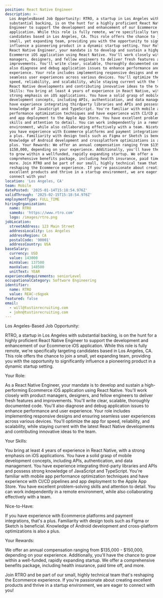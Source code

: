 ```yaml
---
position: React Native Engineer
description: >-
  Los AngelesBased Job Opportunity: RTRO, a startup in Los Angeles with
  substantial backing, is on the hunt for a highly proficient React Native
  Engineer to support the development and enhancement of our Ecommerce iOS
  application. While this role is fully remote, we're specifically targeting
  candidates based in Los Angeles, CA. This role offers the chance to join a
  small, yet expanding team, providing you with the opportunity to significantly
  influence a pioneering product in a dynamic startup setting. Your Role: As a
  React Native Engineer, your mandate is to develop and sustain a highperforming
  Ecommerce iOS application using React Native. You'll work closely with product
  managers, designers, and fellow engineers to deliver fresh features and
  improvements. You'll write clear, scalable, thoroughly documented code. You'll
  also diagnose and debug application issues to enhance performance and user
  experience. Your role includes implementing responsive designs and ensuring
  seamless user experiences across various devices. You'll optimize the app for
  speed, reliability, and scalability, while staying current with the latest
  React Native developments and contributing innovative ideas to the team. Your
  Skills: You bring at least 4 years of experience in React Native, with a
  strong emphasis on iOS applications. You have a solid grasp of mobile
  development concepts, including APIs, authentication, and data management. You
  have experience integrating thirdparty libraries and APIs and possess strong
  knowledge of JavaScript and TypeScript. You're familiar with mobile app
  performance optimization techniques and have experience with CI/CD pipelines
  and app deployment to the Apple App Store. You have excellent problemsolving
  skills and attention to detail. You can work independently in a remote
  environment, while also collaborating effectively with a team. NicetoHave: If
  you have experience with Ecommerce platforms and payment integrations, that's
  a plus. Familiarity with design tools such as Figma or Sketch is beneficial.
  Knowledge of Android development and crossplatform optimizations is also a
  plus. Your Rewards: We offer an annual compensation ranging from $135,000 
  $150,000, depending on your experience. Additionally, you'll have the chance
  to grow within a wellfunded, rapidly expanding startup. We offer a
  comprehensive benefits package, including health insurance, paid time off, and
  more. Join RTRO and be part of our small, highly technical team that's
  reshaping the Ecommerce experience. If you're passionate about creating
  excellent products and thrive in a startup environment, we are eager to
  connect with you!
location: 'Los Angeles, CA'
team: Mobile
datePosted: '2025-01-14T15:18:54.976Z'
validThrough: '2025-02-15T15:18:54.976Z'
employmentType: FULL_TIME
hiringOrganization:
  name: RTRO
  sameAs: 'https://www.rtro.com'
  logo: /images/rtro.png
jobLocation:
  streetAddress: 123 Main Street
  addressLocality: Los Angeles
  addressRegion: CA
  postalCode: '90001'
  addressCountry: USA
baseSalary:
  currency: USD
  value: 143000
  minValue: 137500
  maxValue: 148500
  unitText: YEAR
experienceRequirements: seniorLevel
occupationalCategory: Software Engineering
identifier:
  name: RTRO
  value: REAC-c6qpok
featured: false
email:
  - will@tustinrecruiting.com
  - john@tustinrecruiting.com
---
```




Los Angeles-Based Job Opportunity:

RTRO, a startup in Los Angeles with substantial backing, is on the hunt for a highly proficient React Native Engineer to support the development and enhancement of our Ecommerce iOS application. While this role is fully remote, we're specifically targeting candidates based in Los Angeles, CA. This role offers the chance to join a small, yet expanding team, providing you with the opportunity to significantly influence a pioneering product in a dynamic startup setting.

Your Role:

As a React Native Engineer, your mandate is to develop and sustain a high-performing Ecommerce iOS application using React Native. You'll work closely with product managers, designers, and fellow engineers to deliver fresh features and improvements. You'll write clear, scalable, thoroughly documented code. You'll also diagnose and debug application issues to enhance performance and user experience. Your role includes implementing responsive designs and ensuring seamless user experiences across various devices. You'll optimize the app for speed, reliability, and scalability, while staying current with the latest React Native developments and contributing innovative ideas to the team.

Your Skills:

You bring at least 4 years of experience in React Native, with a strong emphasis on iOS applications. You have a solid grasp of mobile development concepts, including APIs, authentication, and data management. You have experience integrating third-party libraries and APIs and possess strong knowledge of JavaScript and TypeScript. You're familiar with mobile app performance optimization techniques and have experience with CI/CD pipelines and app deployment to the Apple App Store. You have excellent problem-solving skills and attention to detail. You can work independently in a remote environment, while also collaborating effectively with a team.

Nice-to-Have:

If you have experience with Ecommerce platforms and payment integrations, that's a plus. Familiarity with design tools such as Figma or Sketch is beneficial. Knowledge of Android development and cross-platform optimizations is also a plus.

Your Rewards:

We offer an annual compensation ranging from $135,000 - $150,000, depending on your experience. Additionally, you'll have the chance to grow within a well-funded, rapidly expanding startup. We offer a comprehensive benefits package, including health insurance, paid time off, and more.

Join RTRO and be part of our small, highly technical team that's reshaping the Ecommerce experience. If you're passionate about creating excellent products and thrive in a startup environment, we are eager to connect with you!
